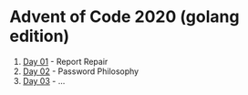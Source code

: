 # Advent of Code 2020 (golang edition)

1. [Day 01](day-01) - Report Repair
2. [Day 02](day-02) - Password Philosophy
3. [Day 03](day-03) - ...
